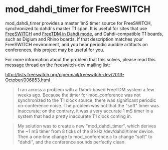 # mod_dahdi_timer for FreeSWITCH

mod_dahdi_timer provides a master 1mS timer source for FreeSWITCH, synchronized to dahdi's master T1 span.  It is useful for sites that use [FreeSWITCH](https://freeswitch.org/) and [FreeTDM in Dahdi mode](https://wiki.freeswitch.org/wiki/FreeTDM#DAHDI_mode), and Dahdi-compatible T1 boards, such as Digium and Rhino boards.  If that description matches your FreeSWITCH environment, and you hear periodic audible artifacts on conferences, this project may be useful for you.

For more information about the problem that this solves, please read this message thread on the freeswitch-dev mailing list:

http://lists.freeswitch.org/pipermail/freeswitch-dev/2013-October/006853.html

> I ran across a problem with a Dahdi-based FreeTDM system a few weeks ago.
 Because the timer for mod_conference was not synchronized to the T1 clock
source, there was significant periodic on-conference noise.  The problem
was not that the "soft" timer was inaccurate; on the contrary, it was a
very accurate 1 mS timer in a system that had a pretty inaccurate T1 clock
coming in.

> My solution was to create a new "mod_dahdi_timer", which derives the ~1 mS
timer from 8 ticks of the 8 kHz /dev/dahdi/timer device.  Then a one-line
change to mod_conference.c to change "soft" to "dahdi", and the conference
sounds perfectly clean.



